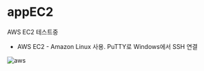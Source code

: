 # appEC2
AWS EC2 테스트중

- AWS EC2 - Amazon Linux 사용. PuTTY로 Windows에서 SSH 연결

![aws](https://github.com/Sujin-Lim/appEC2/assets/121391614/21ffc72c-4943-4ce6-aaf5-3c0314dd5353)
